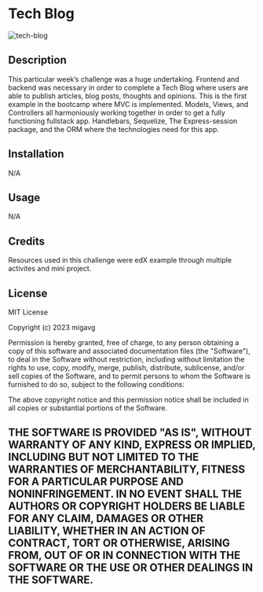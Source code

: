 # Tech Blog


![tech-blog](https://github.com/migavg/tech-blog/assets/119754846/a74cd767-9580-4dbd-9914-26a54c1733b4)

## Description

This particular week’s challenge was a huge undertaking. Frontend and backend was necessary in order to complete a 
Tech Blog where users are able to publish articles, blog posts, thoughts and opinions. This is the first example in the 
bootcamp where MVC is implemented. Models, Views, and Controllers all harmoniously working together in order to get a fully functioning fullstack app. 
Handlebars, Sequelize, The Express-session package, and the ORM where the technologies need for this app.


## Installation

N/A


## Usage

N/A

## Credits

Resources used in this challenge were edX example through multiple activites and mini project.


## License

MIT License

Copyright (c) 2023 migavg

Permission is hereby granted, free of charge, to any person obtaining a copy
of this software and associated documentation files (the "Software"), to deal
in the Software without restriction, including without limitation the rights
to use, copy, modify, merge, publish, distribute, sublicense, and/or sell
copies of the Software, and to permit persons to whom the Software is
furnished to do so, subject to the following conditions:

The above copyright notice and this permission notice shall be included in all
copies or substantial portions of the Software.

THE SOFTWARE IS PROVIDED "AS IS", WITHOUT WARRANTY OF ANY KIND, EXPRESS OR
IMPLIED, INCLUDING BUT NOT LIMITED TO THE WARRANTIES OF MERCHANTABILITY,
FITNESS FOR A PARTICULAR PURPOSE AND NONINFRINGEMENT. IN NO EVENT SHALL THE
AUTHORS OR COPYRIGHT HOLDERS BE LIABLE FOR ANY CLAIM, DAMAGES OR OTHER
LIABILITY, WHETHER IN AN ACTION OF CONTRACT, TORT OR OTHERWISE, ARISING FROM,
OUT OF OR IN CONNECTION WITH THE SOFTWARE OR THE USE OR OTHER DEALINGS IN THE
SOFTWARE.
---

